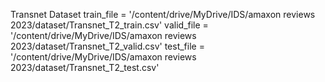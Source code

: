 Transnet Dataset
train_file = '/content/drive/MyDrive/IDS/amaxon reviews 2023/dataset/Transnet_T2_train.csv'
valid_file = '/content/drive/MyDrive/IDS/amaxon reviews 2023/dataset/Transnet_T2_valid.csv'
test_file = '/content/drive/MyDrive/IDS/amaxon reviews 2023/dataset/Transnet_T2_test.csv'
